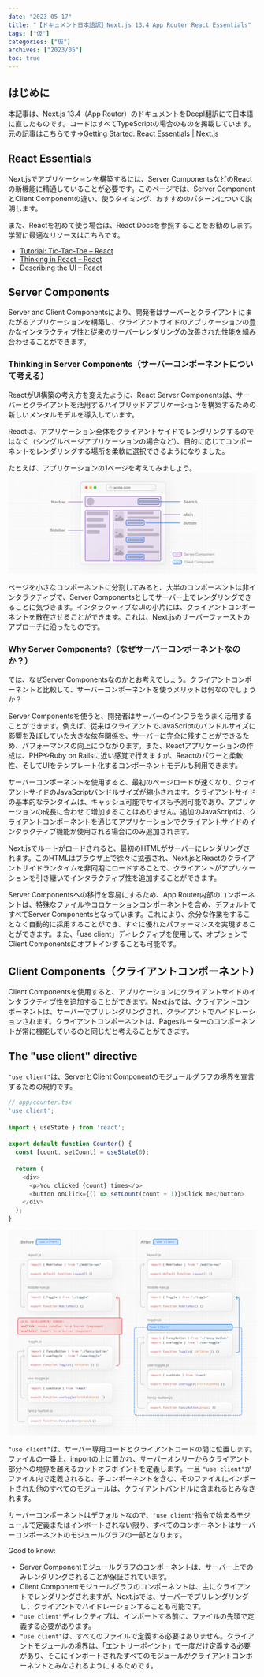 ```yaml
---
date: "2023-05-17"
title: "【ドキュメント日本語訳】Next.js 13.4 App Router React Essentials"
tags: ["仮"]
categories: ["仮"]
archives: ["2023/05"]
toc: true
---
```


## はじめに
本記事は、Next.js 13.4（App Router）のドキュメントをDeepl翻訳にて日本語に直したものです。コードはすべてTypeScriptの場合のものを掲載しています。元の記事はこちらです→[Getting Started: React Essentials | Next.js](https://nextjs.org/docs/getting-started/react-essentials)

## React Essentials
Next.jsでアプリケーションを構築するには、Server ComponentsなどのReactの新機能に精通していることが必要です。このページでは、Server ComponentとClient Componentの違い、使うタイミング、おすすめのパターンについて説明します。

また、Reactを初めて使う場合は、React Docsを参照することをお勧めします。学習に最適なリソースはこちらです。

- [Tutorial: Tic-Tac-Toe – React](https://react.dev/learn/tutorial-tic-tac-toe)
- [Thinking in React – React](https://react.dev/learn/thinking-in-react)
- [Describing the UI – React](https://react.dev/learn/describing-the-ui)

## Server Components
Server and Client Componentsにより、開発者はサーバーとクライアントにまたがるアプリケーションを構築し、クライアントサイドのアプリケーションの豊かなインタラクティブ性と従来のサーバーレンダリングの改善された性能を組み合わせることができます。

### Thinking in Server Components（サーバーコンポーネントについて考える）
ReactがUI構築の考え方を変えたように、React Server Componentsは、サーバーとクライアントを活用するハイブリッドアプリケーションを構築するための新しいメンタルモデルを導入しています。

Reactは、アプリケーション全体をクライアントサイドでレンダリングするのではなく（シングルページアプリケーションの場合など）、目的に応じてコンポーネントをレンダリングする場所を柔軟に選択できるようになりました。

たとえば、アプリケーションの1ページを考えてみましょう。
![](thinking-in-server-components.webp)

ページを小さなコンポーネントに分割してみると、大半のコンポーネントは非インタラクティブで、Server Componentsとしてサーバー上でレンダリングできることに気づきます。インタラクティブなUIの小片には、クライアントコンポーネントを散在させることができます。これは、Next.jsのサーバーファーストのアプローチに沿ったものです。

### Why Server Components?（なぜサーバーコンポーネントなのか？）
では、なぜServer Componentsなのかとお考えでしょう。クライアントコンポーネントと比較して、サーバーコンポーネントを使うメリットは何なのでしょうか？

Server Componentsを使うと、開発者はサーバーのインフラをうまく活用することができます。例えば、従来はクライアントでJavaScriptのバンドルサイズに影響を及ぼしていた大きな依存関係を、サーバーに完全に残すことができるため、パフォーマンスの向上につながります。また、Reactアプリケーションの作成は、PHPやRuby on Railsに近い感覚で行えますが、Reactのパワーと柔軟性、そしてUIをテンプレート化するコンポーネントモデルも利用できます。

サーバーコンポーネントを使用すると、最初のページロードが速くなり、クライアントサイドのJavaScriptバンドルサイズが縮小されます。クライアントサイドの基本的なランタイムは、キャッシュ可能でサイズも予測可能であり、アプリケーションの成長に合わせて増加することはありません。追加のJavaScriptは、クライアントコンポーネントを通じてアプリケーションでクライアントサイドのインタラクティブ機能が使用される場合にのみ追加されます。

Next.jsでルートがロードされると、最初のHTMLがサーバーにレンダリングされます。このHTMLはブラウザ上で徐々に拡張され、Next.jsとReactのクライアントサイドランタイムを非同期にロードすることで、クライアントがアプリケーションを引き継いでインタラクティブ性を追加することができます。

Server Componentsへの移行を容易にするため、App Router内部のコンポーネントは、特殊なファイルやコロケーションコンポーネントを含め、デフォルトですべてServer Componentsとなっています。これにより、余分な作業をすることなく自動的に採用することができ、すぐに優れたパフォーマンスを実現することができます。また、「use client」ディレクティブを使用して、オプションでClient Componentsにオプトインすることも可能です。

## Client Components（クライアントコンポーネント）
Client Componentsを使用すると、アプリケーションにクライアントサイドのインタラクティブ性を追加することができます。Next.jsでは、クライアントコンポーネントは、サーバーでプリレンダリングされ、クライアントでハイドレーションされます。クライアントコンポーネントは、Pagesルーターのコンポーネントが常に機能しているのと同じだと考えることができます。

## The "use client" directive
`"use client"`は、ServerとClient Componentのモジュールグラフの境界を宣言するための規約です。
```typescript
// app/counter.tsx
'use client';
 
import { useState } from 'react';
 
export default function Counter() {
  const [count, setCount] = useState(0);
 
  return (
    <div>
      <p>You clicked {count} times</p>
      <button onClick={() => setCount(count + 1)}>Click me</button>
    </div>
  );
}
```

![](use-client-directive.webp)

`"use client"`は、サーバー専用コードとクライアントコードの間に位置します。ファイルの一番上、importの上に置かれ、サーバーオンリーからクライアント部分への境界を越えるカットオフポイントを定義します。一旦 `"use client"`がファイル内で定義されると、子コンポーネントを含む、そのファイルにインポートされた他のすべてのモジュールは、クライアントバンドルに含まれるとみなされます。

サーバーコンポーネントはデフォルトなので、`"use client"`指令で始まるモジュールで定義またはインポートされない限り、すべてのコンポーネントはサーバーコンポーネントのモジュールグラフの一部となります。

Good to know: 
- Server Componentモジュールグラフのコンポーネントは、サーバー上でのみレンダリングされることが保証されています。
- Client Componentモジュールグラフのコンポーネントは、主にクライアントでレンダリングされますが、Next.jsでは、サーバーでプリレンダリングし、クライアントでハイドレーションすることも可能です。
- `"use client"`ディレクティブは、インポートする前に、ファイルの先頭で定義する必要があります。
- `"use client"`は、すべてのファイルで定義する必要はありません。クライアントモジュールの境界は、「エントリーポイント」で一度だけ定義する必要があり、そこにインポートされたすべてのモジュールがクライアントコンポーネントとみなされるようにするためです。
